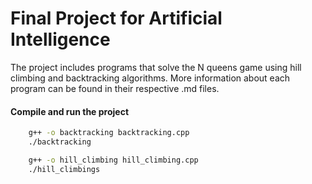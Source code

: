 # Final Project for Artificial Intelligence

The project includes programs that solve the N queens game using hill climbing and backtracking algorithms. 
More information about each program can be found in their respective .md files.

#### Compile and run the project

```bash
    g++ -o backtracking backtracking.cpp 
    ./backtracking

    g++ -o hill_climbing hill_climbing.cpp
    ./hill_climbings

```